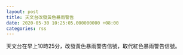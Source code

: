 ```yaml
---
layout: post
title: 天文台改發黃色暴雨警告
date: 2020-05-30 10:25:05.000000000 +08:00
categories: rss
---
```


天文台在早上10時25分，改發黃色暴雨警告信號，取代紅色暴雨警告信號。
